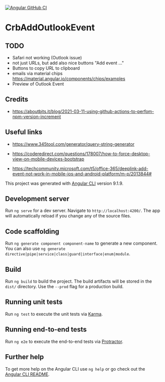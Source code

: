 [![Angular GitHub CI](https://github.com/CrackingBits/crb-add-outlook-event/actions/workflows/angular-ci.yml/badge.svg)](https://github.com/CrackingBits/crb-add-outlook-event/actions/workflows/angular-ci.yml)

# CrbAddOutlookEvent

## TODO
- Safari not working (Outlook issue)
- not just URLs, but add also nice buttons "Add event ..."
- Buttons to copy URL to clipboard
- emails via material chips https://material.angular.io/components/chips/examples
- Preview of Outlook Event


## Credits

- https://aboutbits.it/blog/2021-03-11-using-github-actions-to-perfom-npm-version-increment

## Useful links

- https://www.345tool.com/generator/query-string-generator

- https://coderedirect.com/questions/178007/how-to-force-desktop-view-on-mobile-devices-bootstrap
- https://techcommunity.microsoft.com/t5/office-365/deeplink-add-event-not-work-in-mobile-ios-and-android-platform/m-p/2013844#



This project was generated with [Angular CLI](https://github.com/angular/angular-cli) version 9.1.9.

## Development server

Run `ng serve` for a dev server. Navigate to `http://localhost:4200/`. The app will automatically reload if you change any of the source files.

## Code scaffolding

Run `ng generate component component-name` to generate a new component. You can also use `ng generate directive|pipe|service|class|guard|interface|enum|module`.

## Build

Run `ng build` to build the project. The build artifacts will be stored in the `dist/` directory. Use the `--prod` flag for a production build.

## Running unit tests

Run `ng test` to execute the unit tests via [Karma](https://karma-runner.github.io).

## Running end-to-end tests

Run `ng e2e` to execute the end-to-end tests via [Protractor](http://www.protractortest.org/).

## Further help

To get more help on the Angular CLI use `ng help` or go check out the [Angular CLI README](https://github.com/angular/angular-cli/blob/master/README.md).
